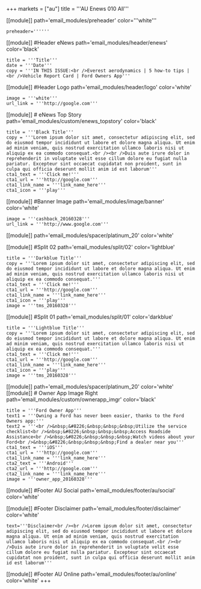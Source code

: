 +++
markets = ["au"]
title = '''AU Enews 010 All'''

[[module]]
path='email_modules/preheader'
color='''white'''

	preheader=''''''

[[module]] #Header eNews
path='email_modules/header/enews'
color='black'

	title = '''Title'''
	date = '''Date'''
	copy = '''IN THIS ISSUE:<br />Everest aerodynamics | 5 how-to tips |<br />Vehicle Report Card | Ford Owners App'''

[[module]] #Header Logo
path='email_modules/header/logo'
color='white'

	image = '''white'''
	url_link = '''http://google.com'''

[[module]] # eNews Top Story
path='email_modules/custom/enews_topstory'
color='black'

	title = '''Black Title'''
	copy = '''Lorem ipsum dolor sit amet, consectetur adipiscing elit, sed do eiusmod tempor incididunt ut labore et dolore magna aliqua. Ut enim ad minim veniam, quis nostrud exercitation ullamco laboris nisi ut aliquip ex ea commodo consequat.<br /><br />Duis aute irure dolor in reprehenderit in voluptate velit esse cillum dolore eu fugiat nulla pariatur. Excepteur sint occaecat cupidatat non proident, sunt in culpa qui officia deserunt mollit anim id est laborum'''
	cta1_text = '''Click me!'''
	cta1_url = '''http://google.com'''
	cta1_link_name = '''link_name_here'''
	cta1_icon = '''play'''

[[module]] #Banner Image
path='email_modules/image/banner'
color='white'

	image = '''cashback_20160328'''
	url_link = '''http://www.google.com'''

[[module]]
path='email_modules/spacer/platinum_20'
color='white'

[[module]] #Split 02
path='email_modules/split/02'
color='lightblue'

	title = '''Darkblue Title'''
	copy = '''Lorem ipsum dolor sit amet, consectetur adipiscing elit, sed do eiusmod tempor incididunt ut labore et dolore magna aliqua. Ut enim ad minim veniam, quis nostrud exercitation ullamco laboris nisi ut aliquip ex ea commodo consequat.'''
	cta1_text = '''Click me!'''
	cta1_url = '''http://google.com'''
	cta1_link_name = '''link_name_here'''
	cta1_icon = '''play'''
	image = '''tms_20160328'''

[[module]] #Split 01
path='email_modules/split/01'
color='darkblue'

	title = '''Lightblue Title'''
	copy = '''Lorem ipsum dolor sit amet, consectetur adipiscing elit, sed do eiusmod tempor incididunt ut labore et dolore magna aliqua. Ut enim ad minim veniam, quis nostrud exercitation ullamco laboris nisi ut aliquip ex ea commodo consequat.'''
	cta1_text = '''Click me!'''
	cta1_url = '''http://google.com'''
	cta1_link_name = '''link_name_here'''
	cta1_icon = '''play'''
	image = '''tms_20160328'''

[[module]]
path='email_modules/spacer/platinum_20'
color='white'
[[module]] # Owner App Image Right
path='email_modules/custom/ownerapp_imgr'
color='black'

	title = '''Ford Owner App'''
	text1 = '''Owning a Ford has never been easier, thanks to the Ford Owners app:'''
	text2 = '''<br />&nbsp;&#8226;&nbsp;&nbsp;&nbsp;Utilize the service checklist<br />&nbsp;&#8226;&nbsp;&nbsp;&nbsp;Access Roadside Assistance<br />&nbsp;&#8226;&nbsp;&nbsp;&nbsp;Watch videos about your Ford<br />&nbsp;&#8226;&nbsp;&nbsp;&nbsp;Find a dealer near you'''
	cta1_text = '''iOS'''
	cta1_url = '''http://google.com'''
	cta1_link_name = '''link_name_here'''
	cta2_text = '''Android'''
	cta2_url = '''http://google.com'''
	cta2_link_name = '''link_name_here'''
	image = '''owner_app_20160328'''

[[module]] #Footer AU Social
path='email_modules/footer/au/social'
color='white'

[[module]] #Footer Disclaimer
path='email_modules/footer/disclaimer'
color='white'

	text='''Disclaimer<br /><br />Lorem ipsum dolor sit amet, consectetur adipiscing elit, sed do eiusmod tempor incididunt ut labore et dolore magna aliqua. Ut enim ad minim veniam, quis nostrud exercitation ullamco laboris nisi ut aliquip ex ea commodo consequat.<br /><br />Duis aute irure dolor in reprehenderit in voluptate velit esse cillum dolore eu fugiat nulla pariatur. Excepteur sint occaecat cupidatat non proident, sunt in culpa qui officia deserunt mollit anim id est laborum'''


[[module]] #Footer AU Online
path='email_modules/footer/au/online'
color='white'
+++